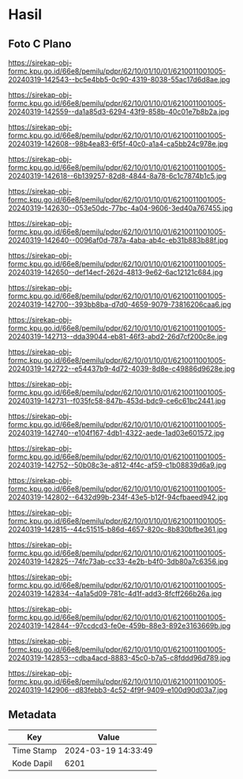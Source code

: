 # Hasil

## Foto C Plano

https://sirekap-obj-formc.kpu.go.id/66e8/pemilu/pdpr/62/10/01/10/01/6210011001005-20240319-142543--bc5e4bb5-0c90-4319-8038-55ac17d6d8ae.jpg

https://sirekap-obj-formc.kpu.go.id/66e8/pemilu/pdpr/62/10/01/10/01/6210011001005-20240319-142559--da1a85d3-6294-43f9-858b-40c01e7b8b2a.jpg

https://sirekap-obj-formc.kpu.go.id/66e8/pemilu/pdpr/62/10/01/10/01/6210011001005-20240319-142608--98b4ea83-6f5f-40c0-a1a4-ca5bb24c978e.jpg

https://sirekap-obj-formc.kpu.go.id/66e8/pemilu/pdpr/62/10/01/10/01/6210011001005-20240319-142618--6b139257-82d8-4844-8a78-6c1c7874b1c5.jpg

https://sirekap-obj-formc.kpu.go.id/66e8/pemilu/pdpr/62/10/01/10/01/6210011001005-20240319-142630--053e50dc-77bc-4a04-9606-3ed40a767455.jpg

https://sirekap-obj-formc.kpu.go.id/66e8/pemilu/pdpr/62/10/01/10/01/6210011001005-20240319-142640--0096af0d-787a-4aba-ab4c-eb31b883b88f.jpg

https://sirekap-obj-formc.kpu.go.id/66e8/pemilu/pdpr/62/10/01/10/01/6210011001005-20240319-142650--def14ecf-262d-4813-9e62-6ac12121c684.jpg

https://sirekap-obj-formc.kpu.go.id/66e8/pemilu/pdpr/62/10/01/10/01/6210011001005-20240319-142700--393bb8ba-d7d0-4659-9079-73816206caa6.jpg

https://sirekap-obj-formc.kpu.go.id/66e8/pemilu/pdpr/62/10/01/10/01/6210011001005-20240319-142713--dda39044-eb81-46f3-abd2-26d7cf200c8e.jpg

https://sirekap-obj-formc.kpu.go.id/66e8/pemilu/pdpr/62/10/01/10/01/6210011001005-20240319-142722--e54437b9-4d72-4039-8d8e-c49886d9628e.jpg

https://sirekap-obj-formc.kpu.go.id/66e8/pemilu/pdpr/62/10/01/10/01/6210011001005-20240319-142731--f035fc58-847b-453d-bdc9-ce6c61bc2441.jpg

https://sirekap-obj-formc.kpu.go.id/66e8/pemilu/pdpr/62/10/01/10/01/6210011001005-20240319-142740--e104f167-4db1-4322-aede-1ad03e601572.jpg

https://sirekap-obj-formc.kpu.go.id/66e8/pemilu/pdpr/62/10/01/10/01/6210011001005-20240319-142752--50b08c3e-a812-4f4c-af59-c1b08839d6a9.jpg

https://sirekap-obj-formc.kpu.go.id/66e8/pemilu/pdpr/62/10/01/10/01/6210011001005-20240319-142802--6432d99b-234f-43e5-b12f-94cfbaeed942.jpg

https://sirekap-obj-formc.kpu.go.id/66e8/pemilu/pdpr/62/10/01/10/01/6210011001005-20240319-142815--44c51515-b86d-4657-820c-8b830bfbe361.jpg

https://sirekap-obj-formc.kpu.go.id/66e8/pemilu/pdpr/62/10/01/10/01/6210011001005-20240319-142825--74fc73ab-cc33-4e2b-b4f0-3db80a7c6356.jpg

https://sirekap-obj-formc.kpu.go.id/66e8/pemilu/pdpr/62/10/01/10/01/6210011001005-20240319-142834--4a1a5d09-781c-4d1f-add3-8fcff266b26a.jpg

https://sirekap-obj-formc.kpu.go.id/66e8/pemilu/pdpr/62/10/01/10/01/6210011001005-20240319-142844--97ccdcd3-fe0e-459b-88e3-892e3163669b.jpg

https://sirekap-obj-formc.kpu.go.id/66e8/pemilu/pdpr/62/10/01/10/01/6210011001005-20240319-142853--cdba4acd-8883-45c0-b7a5-c8fddd96d789.jpg

https://sirekap-obj-formc.kpu.go.id/66e8/pemilu/pdpr/62/10/01/10/01/6210011001005-20240319-142906--d83febb3-4c52-4f9f-9409-e100d90d03a7.jpg


## Metadata

| Key        | Value               |
| ---------- | ------------------- |
| Time Stamp | 2024-03-19 14:33:49 |
| Kode Dapil | 6201                |




